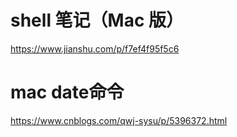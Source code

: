 # shell 笔记（Mac 版）
https://www.jianshu.com/p/f7ef4f95f5c6

# mac date命令 
https://www.cnblogs.com/qwj-sysu/p/5396372.html
